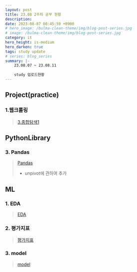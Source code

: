 ```yaml
---
layout: post
title: 23.08 2주차 공부 현황
description: 
date: 2023-08-07 00:45:59 +0900
# hero_image: /bulma-clean-theme/img/blog-post-series.jpg
# image: /bulma-clean-theme/img/blog-post-series.jpg
category: it
hero_height: is-medium
hero_darken: true
tags: study update
# series: blog_series
summary: |-
    23.08.07 ~ 23.08.11
    
    study 업로드현황
---
```

## Project(practice)

### 1.웹크롤링
> [3.종합탐색1](/project_practice/crawling/3_종합탐색1) 

## PythonLibrary

### 3. Pandas
> [Pandas](/study/pythonLibrary/3_Pandas)  
> * unpivot에 관하여 추가

## ML

### 1. EDA
> [EDA](/study/ML/1_EDA)  

### 2. 평가지표
> [평가지표](/study/ML/2_평가지표)  

### 3. model
> [model](/study/ML/3_model)  
